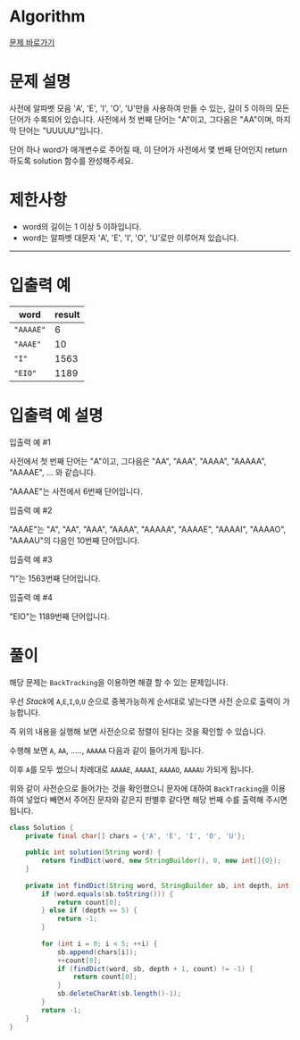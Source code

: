 # Algorithm

[문제 바로가기](https://school.programmers.co.kr/learn/courses/30/lessons/84512)

# 문제 설명

사전에 알파벳 모음 'A', 'E', 'I', 'O', 'U'만을 사용하여 만들 수 있는, 길이 5 이하의 모든 단어가 수록되어 있습니다. 사전에서 첫 번째 단어는 "A"이고, 그다음은 "AA"이며, 마지막 단어는 "UUUUU"입니다.

단어 하나 word가 매개변수로 주어질 때, 이 단어가 사전에서 몇 번째 단어인지 return 하도록 solution 함수를 완성해주세요.

# 제한사항

- word의 길이는 1 이상 5 이하입니다.
- word는 알파벳 대문자 'A', 'E', 'I', 'O', 'U'로만 이루어져 있습니다.

---

# 입출력 예

| word      | result |
| --------- | ------ |
| `"AAAAE"` | 6      |
| `"AAAE"`  | 10     |
| `"I"`     | 1563   |
| `"EIO"`   | 1189   |

# 입출력 예 설명

입출력 예 #1

사전에서 첫 번째 단어는 "A"이고, 그다음은 "AA", "AAA", "AAAA", "AAAAA", "AAAAE", ... 와 같습니다.  

"AAAAE"는 사전에서 6번째 단어입니다.

입출력 예 #2

"AAAE"는 "A", "AA", "AAA", "AAAA", "AAAAA", "AAAAE", "AAAAI", "AAAAO", "AAAAU"의 다음인 10번째 단어입니다.

입출력 예 #3

"I"는 1563번째 단어입니다.

입출력 예 #4

"EIO"는 1189번째 단어입니다.
# 풀이

해당 문제는 `BackTracking`을 이용하면 해결 할 수 있는 문제입니다.

우선 *Stack*에  `A`,`E`,`I`,`O`,`U` 순으로 중복가능하게 순서대로 넣는다면 사전 순으로 출력이 가능합니다.

즉 위의 내용을 실행해 보면 사전순으로 정렬이 된다는 것을 확인할 수 있습니다.  

수행해 보면 `A`, `AA`, ....., `AAAAA` 다음과 같이 들어가게 됩니다.  

이후 `A`를 모두 썼으니  차례대로 `AAAAE`, `AAAAI`, `AAAAO`, `AAAAU` 가되게 됩니다.

위와 같이 사전순으로 들어가는 것을 확인했으니 문자에 대하여 `BackTracking`을 이용하여 넣었다 빼면서 주어진 문자와 같은지 판별후 같다면 해당 번째 수를 출력해 주시면 됩니다.

```java
class Solution {
    private final char[] chars = {'A', 'E', 'I', 'O', 'U'};
    
    public int solution(String word) {
        return findDict(word, new StringBuilder(), 0, new int[]{0});
    }
    
    private int findDict(String word, StringBuilder sb, int depth, int[] count) {
        if (word.equals(sb.toString())) {
            return count[0];
        } else if (depth == 5) {
            return -1;
        }
        
        for (int i = 0; i < 5; ++i) {
            sb.append(chars[i]);
            ++count[0];
            if (findDict(word, sb, depth + 1, count) != -1) {
                return count[0]; 
            }
            sb.deleteCharAt(sb.length()-1);
        }
        return -1;
    }
}
```